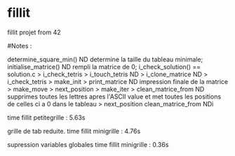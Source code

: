 # fillit
fillit projet from 42

#Notes :

determine_square_min()				ND		determine la taille du tableau minimale;
initialise_matrice()				ND		rempli la matrice de 0;
i_check_solution() == solution.c
	> i_check_tetris
		> i_touch_tetris			ND
		> i_clone_matrice			ND
		> i_check_tetris
	> make_init
	> print_matrice					ND		impression finale de la matrice
	> make_move
		> next_position
		> make_iter
			> clean_matrice_from	ND		supprimes toutes les lettres apres l'ASCII value 
											et met toutes les positions de celles ci a 0 dans le tableau
			> next_position
				clean_matrice_from	NDi

time fillit petitegrille : 5.63s

grille de tab reduite.
	time fillit minigrille : 4.76s

supression variables globales
	time fillit minigrille : 0.36s